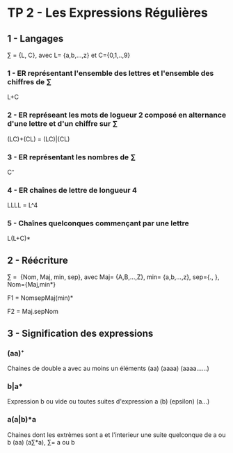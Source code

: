 # TP 2 - Les Expressions Régulières

## 1 - Langages

∑ = {L, C}, avec L= {a,b,...,z} et C={0,1,..,9}

### 1 - ER représentant l'ensemble des lettres et l'ensemble des chiffres de ∑

L+C

### 2 - ER représeant les mots de logueur 2 composé en alternance d'une lettre et d'un chiffre sur ∑

(LC)+(CL) = (LC)|(CL)

### 3 - ER représentant les nombres de ∑

C⁺

### 4 - ER chaînes de lettre de longueur 4

LLLL = L^4

### 5 - Chaînes quelconques commençant par une lettre

L(L+C)\*

## 2 - Réécriture

∑ =  {Nom, Maj, min, sep}, avec Maj= {A,B,...,Z}, min= {a,b,...,z}, sep={., }, Nom={Maj,min\*}

F1 = NomsepMaj(min)\*

F2 = Maj.sepNom

## 3 - Signification des expressions

### (aa)⁺

Chaines de double a avec au moins un éléments (aa) (aaaa) (aaaa......)

### b|a*

Expression b ou vide ou toutes suites d'expression a (b) (epsilon) (a...)

### a(a|b)*a

Chaines dont les extrèmes sont a et l'interieur une suite quelconque de a ou b (aa) (a∑\*a), ∑= a ou b
